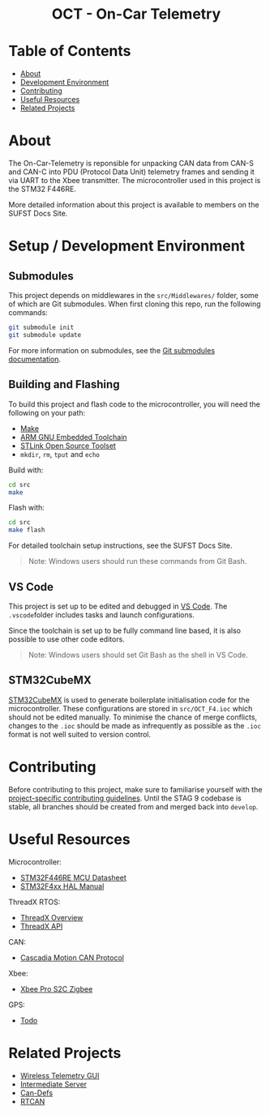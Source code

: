 <h1 align="center"> OCT - On-Car Telemetry </h2>

# Table of Contents

- [About](#about)
- [Development Environment](#development-environment)
- [Contributing](#contributing)
- [Useful Resources](#useful-resources)
- [Related Projects](#related-projects)

# About

The On-Car-Telemetry is reponsible for unpacking CAN data from CAN-S and CAN-C into PDU
(Protocol Data Unit) telemetry frames and sending it via UART to the Xbee transmitter.
The microcontroller used in this project is the STM32 F446RE.

More detailed information about this project is available to members on the
SUFST Docs Site.

# Setup / Development Environment

## Submodules

This project depends on middlewares in the `src/Middlewares/` folder, some of
which are Git submodules. When first cloning this repo, run the following
commands:

```sh
git submodule init
git submodule update
```

For more information on submodules, see the [Git submodules documentation](https://git-scm.com/book/en/v2/Git-Tools-Submodules).

## Building and Flashing

To build this project and flash code to the microcontroller, you will need the
following on your path:

- [Make](https://www.gnu.org/software/make/)
- [ARM GNU Embedded Toolchain](https://developer.arm.com/downloads/-/gnu-rm)
- [STLink Open Source Toolset](https://github.com/stlink-org/stlink)
- `mkdir`, `rm`, `tput` and `echo`

Build with:

```sh
cd src
make
```

Flash with:

```sh
cd src
make flash
```

For detailed toolchain setup instructions, see the SUFST Docs Site.

> Note: Windows users should run these commands from Git Bash.

## VS Code

This project is set up to be edited and debugged in [VS Code](https://code.visualstudio.com).
The `.vscode`folder includes tasks and launch configurations.

Since the toolchain is set up to be fully command line based, it is also
possible to use other code editors.

> Note: Windows users should set Git Bash as the shell in VS Code.

## STM32CubeMX

[STM32CubeMX](https://www.st.com/en/development-tools/stm32cubemx.html) is used
to generate boilerplate initialisation code for the microcontroller. These
configurations are stored in `src/OCT_F4.ioc` which should not be edited manually.
To minimise the chance of merge conflicts, changes to the `.ioc` should be made
as infrequently as possible as the `.ioc` format is not well suited to version
control.

# Contributing

Before contributing to this project, make sure to familiarise yourself with the
[project-specific contributing guidelines](.github/CONTRIBUTING_EXTRA.md). Until
the STAG 9 codebase is stable, all branches should be created from and merged
back into `develop`.

# Useful Resources

Microcontroller:

- [STM32F446RE MCU Datasheet](https://www.st.com/resource/en/datasheet/stm32f446re.pdf)
- [STM32F4xx HAL Manual](https://www.st.com/resource/en/user_manual/um1725-description-of-stm32f4-hal-and-lowlayer-drivers-stmicroelectronics.pdf)

ThreadX RTOS:

- [ThreadX Overview](https://docs.microsoft.com/en-us/azure/rtos/threadx/overview-threadx)
- [ThreadX API](https://docs.microsoft.com/en-us/azure/rtos/threadx/chapter4)

CAN:

- [Cascadia Motion CAN Protocol](https://app.box.com/s/vf9259qlaadhzxqiqrt5cco8xpsn84hk/file/27334613044)

Xbee:

- [Xbee Pro S2C Zigbee](https://www.digi.com/resources/documentation/digidocs/pdfs/90002002.pdf)

GPS:

- [Todo](Todo)

# Related Projects

- [Wireless Telemetry GUI](https://github.com/sufst/wireless-telemetry-gui)
- [Intermediate Server](https://github.com/sufst/intermediate-server)
- [Can-Defs](https://github.com/sufst/can-defs)
- [RTCAN](https://github.com/sufst/rtcan)